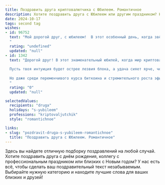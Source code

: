 ```yaml
---
title: Поздравить друга криптовалютчика с Юбилеем. Романтичное
description: Хотите поздравить друга с Юбилеем или другим праздником? Наш ИИ создаст незабываемое поздравление, а вы обязательно выделитесь среди других.  
date: 2024-10-17
tags: second tag
wishes:
- id: 96752
  text: "Мой дорогой друг, с юбилеем!  В этот особенный день, когда звёзды светят ярче, а луна улыбается особенно нежно, я хочу признаться тебе в том, что восхищаюсь твоей смелостью, твоим неутомимым стремлением к вершинам, твоим  блестящим умом, покорившим даже загадочный мир криптовалют.  Пусть твоя жизнь будет полна таких же ярких и незабываемых моментов, как взлёт новой крипты.  Пусть удача всегда будет на твоей стороне, а любовь –  искренней и бесконечной, как цепь блокчейна.  Счастья тебе, мой друг, и всего самого наилучшего!
  "
  rating: "undefined"
  updated: "null"
- id: 1342
  text: "Дорогой друг! В этот знаменательный юбилей, когда мир криптовалют замер в ожидании новых взлетов, а графики рисуют головокружительные вершины, позволь мне от всего сердца поздравить тебя с этим праздником!
  
  Пусть твоя интуиция будет острее лезвия блока, а удача сияет ярче, чем звезда на ночном небосклоне. Желаю, чтобы каждый твой шаг в мире финансов был обдуманным и приносил головокружительный успех.
  
  Но даже среди переменчивого курса биткоина и стремительного роста эфира, помни о самом главном – о тепле близких сердец и настоящих чувствах, которые дороже любых богатств мира.
  "
  rating: "0"
  updated: "null"

selectedValues:
  recipients: "druga"
  holidays: "s-yubileem"
  professions: "kriptovaljutchik"
  style: "romantichnoe"

links:
- slug: "pozdravit-druga-s-yubileem-romantichnoe"
  title: "Поздравить друга с Юбилеем. Романтичное"
---
```


Здесь вы найдете отличную подборку поздравлений на любой случай. 
Хотите поздравить друга с днём рождения, коллегу с профессиональным праздником или близких с Новым годом? У нас есть всё, чтобы сделать ваш поздравительный текст незабываемым. Выбирайте нужную категорию и находите лучшие слова для ваших близких и друзей!
